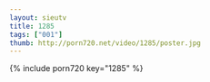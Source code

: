 ```yaml
--- 
layout: sieutv
title: 1285
tags: ["001"]
thumb: http://porn720.net/video/1285/poster.jpg
---
```

{% include porn720 key="1285" %} 
